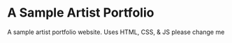 # A Sample Artist Portfolio
A sample artist portfolio website. Uses HTML, CSS, &amp; JS
please change me
